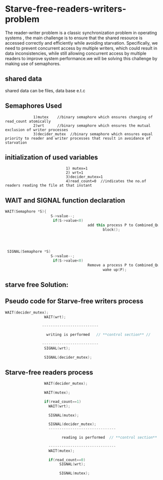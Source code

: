 # Starve-free-readers-writers-problem
The reader-writer problem is a classic synchronization problem in operating systems , the main challenge is to ensure that the shared resource is accessed correctly and efficiently while avoiding starvation. Specifically, we need to prevent concurrent access by multiple writers, which could result in data inconsistencies, while still allowing concurrent access by multiple readers to improve system performance.we will be solving this challenge by making use of semaphores.
## shared data
shared data can be files, data base e.t.c
## Semaphores Used
                 1)mutex    //binary semaphore which ensures changing of read_count atomically
                 2)wrt      //binary semaphore which ensures the mutual exclusion of writer processes
                 3)decider_mutex  //binary semaphore which ensures equal priority to reader and writer processes that result in avoidance of starvation
                 
## initialization of used variables      
                                1) mutex=1
                                2) wrt=1    
                                3)decider_mutex=1  
                                4)read_count=0  //indicates the no.of readers reading the file at that instant
 ## WAIT and SIGNAL function declaration
 ``` cpp
 WAIT(Semaphore *S){
                      S->value--;
                       if(S->value<0)
                                       add this process P to Combined_Queue;
                                              block();

                                     
                    

  SIGNAL(Semaphore *S)
                      S->value--;
                       if(S->value<0)
                                       Remove a process P to Combined_Queue;
                                              wake up(P);

```                                     
                      
                      
## starve free Solution:


## Pseudo code for Starve-free writers process
``` cpp
WAIT(decider_mutex);
                  WAIT(wrt);

                 --------------------------
                 
                   writing is performed   // **control section** //
                 
                 --------------------------
                  SIGNAL(wrt);
                  
                  SIGNAL(decider_mutex);
```                  
## Starve-free readers process
``` cpp
                  WAIT(decider_mutex);
                  
                  WAIT(mutex);
                  
                  if(read_count==1)
                    WAIT(wrt);
                    
                    SIGNAL(mutex);
                    
                    SIGNAL(decider_mutex);
                    -------------------------------

                          reading is performed  // **control section** //

                    -------------------------------
                    WAIT(mutex);
                    
                    if(read_count==0)
                         SIGNAL(wrt);
                         
                         SIGNAL(mutex);
 ```                        
                         


